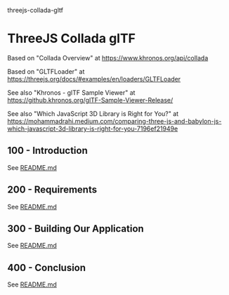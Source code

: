 threejs-collada-gltf
# ThreeJS Collada glTF

Based on "Collada Overview" at https://www.khronos.org/api/collada

Based on "GLTFLoader" at https://threejs.org/docs/#examples/en/loaders/GLTFLoader

See also "Khronos - glTF Sample Viewer" at https://github.khronos.org/glTF-Sample-Viewer-Release/

See also "Which JavaScript 3D Library is Right for You?" at https://mohammadrahi.medium.com/comparing-three-js-and-babylon-js-which-javascript-3d-library-is-right-for-you-7196ef21949e

## 100 - Introduction

See [README.md](./100/README.md)

## 200 - Requirements

See [README.md](./200/README.md)

## 300 - Building Our Application

See [README.md](./300/README.md)

## 400 - Conclusion

See [README.md](./400/README.md)
